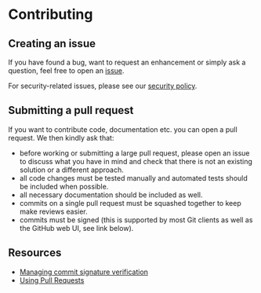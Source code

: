 # Contributing

## Creating an issue

If you have found a bug, want to request an enhancement or simply ask
a question, feel free to open an
[issue](https://github.com/thomasleplus/CafeBab/issues/new/choose).

For security-related issues, please see our [security policy](/SECURITY.md).

## Submitting a pull request

If you want to contribute code, documentation etc. you can open a pull
request. We then kindly ask that:

- before working or submitting a large pull request, please open an
  issue to discuss what you have in mind and check that there is not
  an existing solution or a different approach.
- all code changes must be tested manually and automated tests should
  be included when possible.
- all necessary documentation should be included as well.
- commits on a single pull request must be squashed together to keep
  make reviews easier.
- commits must be signed (this is supported by most Git clients as
  well as the GitHub web UI, see link below).

## Resources

- [Managing commit signature verification](https://docs.github.com/en/authentication/managing-commit-signature-verification)
- [Using Pull Requests](https://docs.github.com/en/github/collaborating-with-pull-requests/proposing-changes-to-your-work-with-pull-requests/about-pull-requests)
